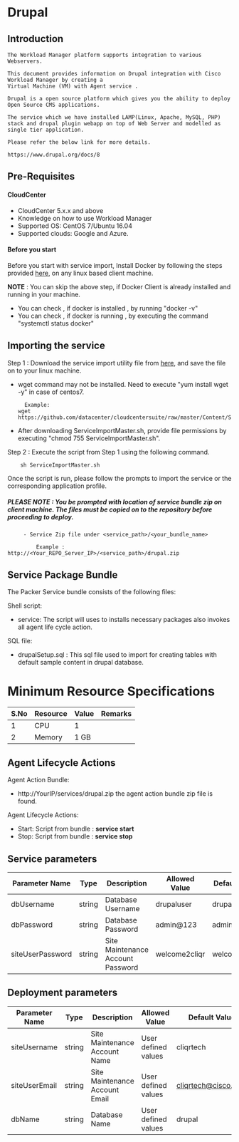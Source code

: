 # Drupal
## Introduction

    The Workload Manager platform supports integration to various Webservers.

    This document provides information on Drupal integration with Cisco Workload Manager by creating a 
    Virtual Machine (VM) with Agent service .

    Drupal is a open source platform which gives you the ability to deploy Open Source CMS applications. 
	
	The service which we have installed LAMP(Linux, Apache, MySQL, PHP) stack and drupal plugin webapp on top of Web Server and modelled as single tier application.
	
    Please refer the below link for more details.

    https://www.drupal.org/docs/8

## Pre-Requisites	
#### CloudCenter
- CloudCenter 5.x.x and above
- Knowledge on how to use Workload Manager
- Supported OS: CentOS 7/Ubuntu 16.04
- Supported clouds: Google and Azure.

#### Before you start
Before you start with service import, Install Docker by following the steps provided [here](https://github.com/datacenter/cloudcentersuite/raw/master/Content/dockerimages/Steps%20for%20Installation%20of%20Docker%20CE%20on%20CentOS7_V2.docx), on any linux based client machine.

**NOTE** : You can skip the above step, if Docker Client is already installed and running in your machine. 
- You can check , if docker is installed , by running "docker -v"
- You can check , if docker is running , by executing the command "systemctl status docker"	

## Importing the service

Step 1 : Download the service import utility file  from [here](https://raw.githubusercontent.com/datacenter/cloudcentersuite/master/Content/Scripts/ServiceImportMaster.sh), and save the file on to your linux machine.
- wget command may not be installed. Need to execute "yum install wget -y" in case of centos7.

	    Example: 
      wget https://github.com/datacenter/cloudcentersuite/raw/master/Content/Scripts/ServiceImportMaster.sh
				
- After downloading ServiceImportMaster.sh, provide file permissions by executing "chmod 755 ServiceImportMaster.sh".

Step 2 : Execute the script from Step 1 using the following command.

        sh ServiceImportMaster.sh

Once the script is run, please follow the prompts to import the service or the corresponding application profile.

##### PLEASE NOTE : You be prompted with location of service bundle zip on client machine. The files must be copied on to the repository before proceeding to deploy.

         - Service Zip file under <service_path>/<your_bundle_name>
                    
             Example : http://<Your_REPO_Server_IP>/<service_path>/drupal.zip  
             
## Service Package Bundle

The Packer Service bundle consists of the following files:

Shell script:
 - service: The script will uses to installs necessary packages also invokes all agent life cycle action.
 
SQL file:
 - drupalSetup.sql : This sql file used to import for creating tables with default sample content in drupal database.
 
# Minimum Resource Specifications

S.No    | Resource   |  Value   | Remarks
------  | ---------- | ---------| ------- 
 1      |  CPU       |  1       |        
 2      |  Memory    |  1 GB    |   
 
 
## Agent Lifecycle Actions 

Agent Action Bundle:  
 - http://YourIP/services/drupal.zip the agent action bundle zip file is found.
 
Agent Lifecycle Actions: 
 - Start: Script from bundle : **service start**
 - Stop: Script from bundle : **service stop**
 
## Service parameters


| Parameter Name	| Type	 | Description | Allowed Value |Default Value |
| ------ | ------ | ------ |------ | ------ |
| dbUsername | string| Database Username | drupaluser | drupaluser |
| dbPassword | string| Database Password | admin@123 | admin@123 |
| siteUserPassword | string| Site Maintenance Account Password | welcome2cliqr | welcome2cliqr | 

## Deployment parameters


| Parameter Name	| Type	 | Description | Allowed Value |Default Value |
| ------ | ------ | ------ |------ | ------ | 
| siteUsername | string| Site Maintenance Account Name | User defined values | cliqrtech |
| siteUserEmail | string| Site Maintenance Account Email | User defined values | cliqrtech@cisco.com |
| dbName | string| Database Name | User defined values | drupal |

